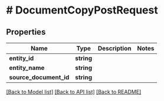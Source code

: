 # # DocumentCopyPostRequest

## Properties

Name | Type | Description | Notes
------------ | ------------- | ------------- | -------------
**entity_id** | **string** |  |
**entity_name** | **string** |  |
**source_document_id** | **string** |  |

[[Back to Model list]](../../README.md#models) [[Back to API list]](../../README.md#endpoints) [[Back to README]](../../README.md)
